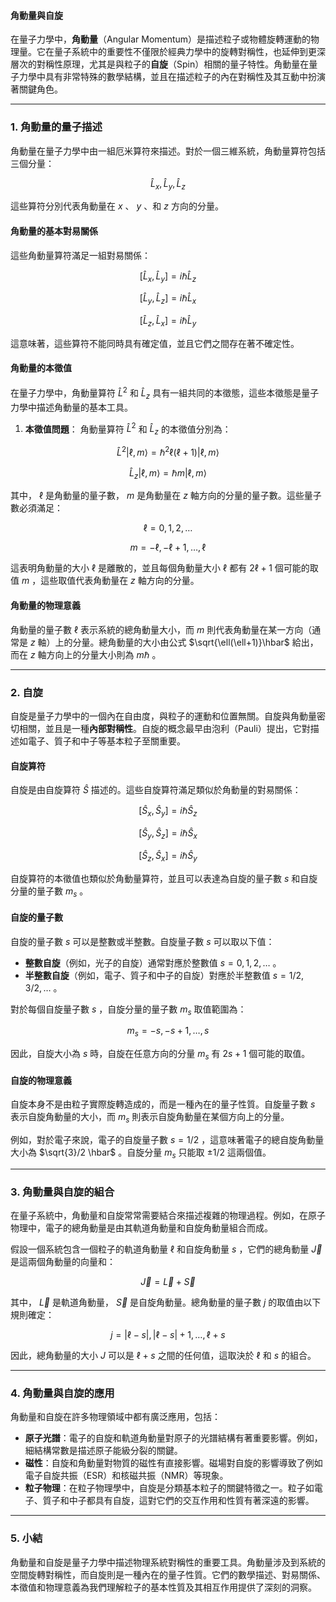 #### 角動量與自旋

在量子力學中，**角動量**（Angular Momentum）是描述粒子或物體旋轉運動的物理量。它在量子系統中的重要性不僅限於經典力學中的旋轉對稱性，也延伸到更深層次的對稱性原理，尤其是與粒子的**自旋**（Spin）相關的量子特性。角動量在量子力學中具有非常特殊的數學結構，並且在描述粒子的內在對稱性及其互動中扮演著關鍵角色。

---

### **1. 角動量的量子描述**

角動量在量子力學中由一組厄米算符來描述。對於一個三維系統，角動量算符包括三個分量：

```math
\hat{L}_x, \hat{L}_y, \hat{L}_z
```

這些算符分別代表角動量在  $`x`$ 、 $`y`$ 、和  $`z`$  方向的分量。

#### **角動量的基本對易關係**

這些角動量算符滿足一組對易關係：

```math
[\hat{L}_x, \hat{L}_y] = i\hbar \hat{L}_z
```


```math
[\hat{L}_y, \hat{L}_z] = i\hbar \hat{L}_x
```


```math
[\hat{L}_z, \hat{L}_x] = i\hbar \hat{L}_y
```

這意味著，這些算符不能同時具有確定值，並且它們之間存在著不確定性。

#### **角動量的本徵值**

在量子力學中，角動量算符  $`\hat{L}^2`$  和  $`\hat{L}_z`$  具有一組共同的本徵態，這些本徵態是量子力學中描述角動量的基本工具。

1. **本徵值問題**：
   角動量算符  $`\hat{L}^2`$  和  $`\hat{L}_z`$  的本徵值分別為：
   
```math
\hat{L}^2 |\ell, m\rangle = \hbar^2 \ell (\ell + 1) |\ell, m\rangle
```

   
```math
\hat{L}_z |\ell, m\rangle = \hbar m |\ell, m\rangle
```

   其中， $`\ell`$  是角動量的量子數， $`m`$  是角動量在  $`z`$  軸方向的分量的量子數。這些量子數必須滿足：
   
```math
\ell = 0, 1, 2, \dots
```

   
```math
m = -\ell, -\ell+1, \dots, \ell
```

   這表明角動量的大小  $`\ell`$  是離散的，並且每個角動量大小  $`\ell`$  都有  $`2\ell + 1`$  個可能的取值  $`m`$ ，這些取值代表角動量在  $`z`$  軸方向的分量。

#### **角動量的物理意義**

角動量的量子數  $`\ell`$  表示系統的總角動量大小，而  $`m`$  則代表角動量在某一方向（通常是  $`z`$  軸）上的分量。總角動量的大小由公式  $`\sqrt{\ell(\ell+1)}\hbar`$  給出，而在  $`z`$  軸方向上的分量大小則為  $`m\hbar`$ 。

---

### **2. 自旋**

自旋是量子力學中的一個內在自由度，與粒子的運動和位置無關。自旋與角動量密切相關，並且是一種**內部對稱性**。自旋的概念最早由泡利（Pauli）提出，它對描述如電子、質子和中子等基本粒子至關重要。

#### **自旋算符**

自旋是由自旋算符  $`\hat{S}`$  描述的。這些自旋算符滿足類似於角動量的對易關係：

```math
[\hat{S}_x, \hat{S}_y] = i\hbar \hat{S}_z
```


```math
[\hat{S}_y, \hat{S}_z] = i\hbar \hat{S}_x
```


```math
[\hat{S}_z, \hat{S}_x] = i\hbar \hat{S}_y
```

自旋算符的本徵值也類似於角動量算符，並且可以表達為自旋的量子數  $`s`$  和自旋分量的量子數  $`m_s`$ 。

#### **自旋的量子數**

自旋的量子數  $`s`$  可以是整數或半整數。自旋量子數  $`s`$  可以取以下值：
- **整數自旋**（例如，光子的自旋）通常對應於整數值  $`s = 0, 1, 2, \dots`$ 。
- **半整數自旋**（例如，電子、質子和中子的自旋）對應於半整數值  $`s = 1/2, 3/2, \dots`$ 。

對於每個自旋量子數  $`s`$ ，自旋分量的量子數  $`m_s`$  取值範圍為：

```math
m_s = -s, -s+1, \dots, s
```

因此，自旋大小為  $`s`$  時，自旋在任意方向的分量  $`m_s`$  有  $`2s + 1`$  個可能的取值。

#### **自旋的物理意義**

自旋本身不是由粒子實際旋轉造成的，而是一種內在的量子性質。自旋量子數  $`s`$  表示自旋角動量的大小，而  $`m_s`$  則表示自旋角動量在某個方向上的分量。

例如，對於電子來說，電子的自旋量子數  $`s = 1/2`$ ，這意味著電子的總自旋角動量大小為  $`\sqrt{3}/2 \hbar`$ 。自旋分量  $`m_s`$  只能取  $`\pm 1/2`$  這兩個值。

---

### **3. 角動量與自旋的組合**

在量子系統中，角動量和自旋常常需要結合來描述複雜的物理過程。例如，在原子物理中，電子的總角動量是由其軌道角動量和自旋角動量組合而成。

假設一個系統包含一個粒子的軌道角動量  $`\ell`$  和自旋角動量  $`s`$ ，它們的總角動量  $`\vec{J}`$  是這兩個角動量的向量和：

```math
\vec{J} = \vec{L} + \vec{S}
```

其中， $`\vec{L}`$  是軌道角動量， $`\vec{S}`$  是自旋角動量。總角動量的量子數  $`j`$  的取值由以下規則確定：

```math
j = |\ell - s|, |\ell - s| + 1, \dots, \ell + s
```

因此，總角動量的大小  $`J`$  可以是  $`\ell + s`$  之間的任何值，這取決於  $`\ell`$  和  $`s`$  的組合。

---

### **4. 角動量與自旋的應用**

角動量和自旋在許多物理領域中都有廣泛應用，包括：

- **原子光譜**：電子的自旋和軌道角動量對原子的光譜結構有著重要影響。例如，細結構常數是描述原子能級分裂的關鍵。
- **磁性**：自旋和角動量對物質的磁性有直接影響。磁場對自旋的影響導致了例如電子自旋共振（ESR）和核磁共振（NMR）等現象。
- **粒子物理**：在粒子物理學中，自旋是分類基本粒子的關鍵特徵之一。粒子如電子、質子和中子都具有自旋，這對它們的交互作用和性質有著深遠的影響。

---

### **5. 小結**

角動量和自旋是量子力學中描述物理系統對稱性的重要工具。角動量涉及到系統的空間旋轉對稱性，而自旋則是一種內在的量子性質。它們的數學描述、對易關係、本徵值和物理意義為我們理解粒子的基本性質及其相互作用提供了深刻的洞察。